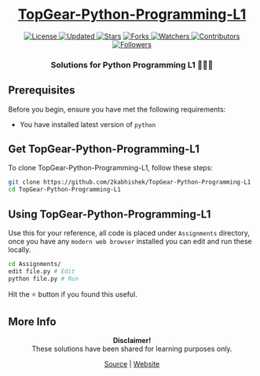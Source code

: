 <div align="center">

<h1><a href="https://2kabhishek.github.io/TopGear-Python-Programming-L1">TopGear-Python-Programming-L1</a></h1>

<a href="https://github.com/2KAbhishek/TopGear-Python-Programming-L1/blob/master/LICENSE">
<img alt="License" src="https://img.shields.io/github/license/2kabhishek/TopGear-Python-Programming-L1?style=plastic&color=white&label=License"> </a>

<a href="https://github.com/2KAbhishek/TopGear-Python-Programming-L1/pulse">
<img alt="Updated" src="https://img.shields.io/github/last-commit/2kabhishek/TopGear-Python-Programming-L1?style=plastic&color=e30724&label=Updated"> </a>

<a href="https://github.com/2KAbhishek/TopGear-Python-Programming-L1/stargazers">
<img alt="Stars" src="https://img.shields.io/github/stars/2kabhishek/TopGear-Python-Programming-L1?style=plastic&color=00d451&label=Stars"></a>

<a href="https://github.com/2KAbhishek/TopGear-Python-Programming-L1/network/members">
<img alt="Forks" src="https://img.shields.io/github/forks/2kabhishek/TopGear-Python-Programming-L1?style=plastic&color=1688f0&label=Forks"> </a>

<a href="https://github.com/2KAbhishek/TopGear-Python-Programming-L1/watchers">
<img alt="Watchers" src="https://img.shields.io/github/watchers/2kabhishek/TopGear-Python-Programming-L1?style=plastic&color=ff5500&label=Watchers"> </a>

<a href="https://github.com/2KAbhishek/TopGear-Python-Programming-L1/graphs/contributors">
<img alt="Contributors" src="https://img.shields.io/github/contributors/2kabhishek/TopGear-Python-Programming-L1?style=plastic&color=f0f&label=Contributors"> </a>

<a href="https://github.com/2KAbhishek?tab=followers">
<img alt="Followers" src="https://img.shields.io/github/followers/2kabhishek?color=222&style=plastic&label=Followers"> </a>

<h3>Solutions for Python Programming L1 🐍🧑‍💻</h3>

</div>

## Prerequisites

Before you begin, ensure you have met the following requirements:

- You have installed latest version of `python`

## Get TopGear-Python-Programming-L1

To clone TopGear-Python-Programming-L1, follow these steps:

```bash
git clone https://github.com/2kabhishek/TopGear-Python-Programming-L1
cd TopGear-Python-Programming-L1
```

## Using TopGear-Python-Programming-L1

Use this for your reference, all code is placed under `Assignments` directory, once you have any `modern web browser` installed you can edit and run these locally.

```bash
cd Assignments/
edit file.py # Edit
python file.py # Run
```

Hit the ⭐ button if you found this useful.

## More Info

<div align="center">

<strong>Disclaimer!</strong><br>
These solutions have been shared for learning purposes only. <br>

<a href="https://github.com/2KAbhishek/TopGear-Python-Programming-L1">Source</a> |
<a href="https://2kabhishek.github.io/TopGear-Python-Programming-L1">Website</a>

</div>
